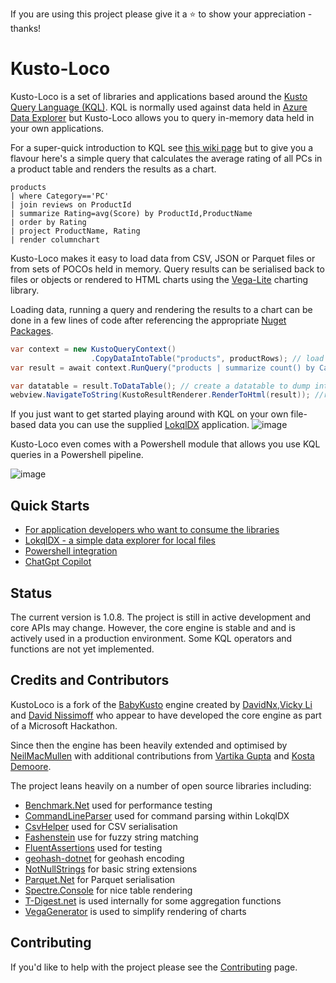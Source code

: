 
If you are using this project please give it a :star: to show your appreciation - thanks!

# Kusto-Loco

Kusto-Loco is a set of libraries and applications based around the [Kusto Query Language (KQL)](https://learn.microsoft.com/en-us/azure/data-explorer/kusto/query/).  KQL is normally used against data held in [Azure Data Explorer](https://learn.microsoft.com/en-us/azure/data-explorer/) but Kusto-Loco allows you to query in-memory data held in your own applications.


For a super-quick introduction to KQL see [this wiki page](https://github.com/NeilMacMullen/kusto-loco/wiki/Basic-introduction-to-KQL) but to give you a flavour here's a simple query that calculates the average rating of all PCs in a product table and renders the results as a chart.

```kql
products 
| where Category=='PC' 
| join reviews on ProductId 
| summarize Rating=avg(Score) by ProductId,ProductName 
| order by Rating
| project ProductName, Rating
| render columnchart
```


Kusto-Loco makes it easy to load data from CSV, JSON or Parquet files or from sets of POCOs held in memory. Query results can be serialised back to files or objects or rendered to HTML charts using the [Vega-Lite](https://vega.github.io/vega-lite/examples/) charting library.

Loading data, running a query and rendering the results to a chart can be done in a few lines of code after referencing the appropriate [Nuget Packages](https://github.com/NeilMacMullen/kusto-loco/wiki/Applications-and-Nuget-Packages).

```csharp
var context = new KustoQueryContext()
                  .CopyDataIntoTable("products", productRows); // load data from a set of POCOs
var result = await context.RunQuery("products | summarize count() by Category | render piechart");

var datatable = result.ToDataTable(); // create a datatable to dump into a datagrid
webview.NavigateToString(KustoResultRenderer.RenderToHtml(result)); //render chart
```

If you just want to get started playing around with KQL on your own file-based data you can use the supplied [LokqlDX](https://github.com/NeilMacMullen/kusto-loco/wiki/LokqlDX) application. 
![image](https://github.com/user-attachments/assets/5c1fd23c-a07a-4580-8695-79e45f301134)

Kusto-Loco even comes with a Powershell module that allows you use KQL queries in a  Powershell pipeline.

![image](https://github.com/NeilMacMullen/kusto-loco/assets/9131337/2522d3f0-9b57-4009-a270-8f6fc13d91a1)

## Quick Starts

- [For application developers who want to consume the libraries](https://github.com/NeilMacMullen/kusto-loco/wiki/Using-the-query-engine)
- [LokqlDX - a simple data explorer for local files](https://github.com/NeilMacMullen/kusto-loco/wiki/LokqlDX)
- [Powershell integration](https://github.com/NeilMacMullen/kusto-loco/wiki/Powershell-Integration)
- [ChatGpt Copilot](https://github.com/NeilMacMullen/kusto-loco/wiki/LokqlDX#chatgpt-copilot)



## Status

The current version is 1.0.8.  The project is still in active development and core APIs may change.  However, the core engine is stable and and is actively used in a production environment.  Some KQL operators and functions are not yet implemented. 

## Credits and Contributors

KustoLoco is a fork of the [BabyKusto](https://github.com/davidnx/baby-kusto-csharp) engine created by [DavidNx](https://github.com/davidnx),[Vicky Li](https://github.com/VickyLi2021) and [David Nissimoff](https://github.com/davidni) who appear to have developed the core engine as part of a Microsoft Hackathon.  

Since then the engine has been heavily extended and optimised by [NeilMacMullen](https://github.com/NeilMacMullen) with additional contributions from [Vartika Gupta](https://github.com/vartika-jain-gupta) and [Kosta Demoore](https://github.com/konvolution).

The project leans heavily on a number of open source libraries including:
- [Benchmark.Net](https://github.com/dotnet/BenchmarkDotNet) used for performance testing
- [CommandLineParser](https://github.com/commandlineparser/commandline) used for command parsing within LokqlDX
- [CsvHelper](https://joshclose.github.io/CsvHelper/) used for CSV serialisation
- [Fashenstein](https://github.com/DanHarltey/Fastenshtein) use for fuzzy string matching
- [FluentAssertions](https://fluentassertions.com/) used for testing
- [geohash-dotnet](https://github.com/postlagerkarte/geohash-dotnet) for geohash encoding
- [NotNullStrings](https://github.com/NeilMacMullen/NotNullStrings) for basic string extensions
- [Parquet.Net](https://github.com/aloneguid/parquet-dotnet) for Parquet serialisation
- [Spectre.Console](https://github.com/spectreconsole/spectre.console) for nice table rendering
- [T-Digest.net](https://github.com/ASolomatin/T-Digest.NET) is used internally for some aggregation functions
- [VegaGenerator](https://github.com/NeilMacMullen/VegaGenerator) is used to simplify rendering of charts

## Contributing

If you'd like to help with the project please see the [Contributing](https://github.com/NeilMacMullen/kusto-loco/wiki/Contributing) page.
